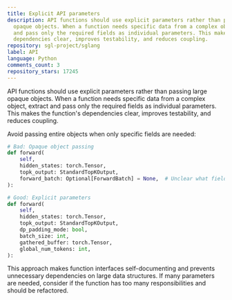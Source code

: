 ```yaml
---
title: Explicit API parameters
description: API functions should use explicit parameters rather than passing large
  opaque objects. When a function needs specific data from a complex object, extract
  and pass only the required fields as individual parameters. This makes the function's
  dependencies clear, improves testability, and reduces coupling.
repository: sgl-project/sglang
label: API
language: Python
comments_count: 3
repository_stars: 17245
---
```


API functions should use explicit parameters rather than passing large opaque objects. When a function needs specific data from a complex object, extract and pass only the required fields as individual parameters. This makes the function's dependencies clear, improves testability, and reduces coupling.

Avoid passing entire objects when only specific fields are needed:

```python
# Bad: Opaque object passing
def forward(
    self,
    hidden_states: torch.Tensor,
    topk_output: StandardTopKOutput,
    forward_batch: Optional[ForwardBatch] = None,  # Unclear what fields are used
):

# Good: Explicit parameters
def forward(
    self,
    hidden_states: torch.Tensor,
    topk_output: StandardTopKOutput,
    dp_padding_mode: bool,
    batch_size: int,
    gathered_buffer: torch.Tensor,
    global_num_tokens: int,
):
```

This approach makes function interfaces self-documenting and prevents unnecessary dependencies on large data structures. If many parameters are needed, consider if the function has too many responsibilities and should be refactored.